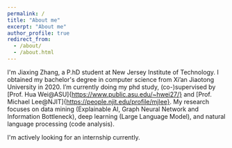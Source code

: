 ```yaml
---
permalink: /
title: "About me"
excerpt: "About me"
author_profile: true
redirect_from: 
  - /about/
  - /about.html
---
```


I'm Jiaxing Zhang, a P.hD student at New Jersey Institute of Technology. 
I obtained my bachelor's degree in computer science from Xi’an Jiaotong University in 2020. 
I’m currently doing my phd study, (co-)supervised by [Prof. Hua Wei@ASU]{https://www.public.asu.edu/~hwei27/} and [Prof. Michael Lee@NJIT]{https://people.njit.edu/profile/mjlee}. 
My research focuses on data mining (Explainable AI, Graph Neural Network and Information Bottleneck), deep learning (Large Language Model), and natural language processing (code analysis).

I'm actively looking for an internship currently.